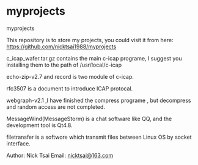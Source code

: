 myprojects
==========

myprojects

This repository is to store my projects, you could visit it from here: https://github.com/nicktsai1988/myprojects

c_icap_wafer.tar.gz contains the main c-icap programe, I suggest you installing them to the path of /usr/local/c-icap

echo-zip-v2.7 and record is two module of c-icap.

rfc3507 is a document to introduce ICAP protocal.

webgraph-v2.1 ,I have finished the compress programe , but decompress and random access are not completed.

MessageWind(MessageStorm) is a chat software like QQ, and the development tool is Qt4.8.

filetransfer is a softwore which transmit files between Linux OS by socket interface.

Author: Nick Tsai 
Email: nicktsai@163.com

